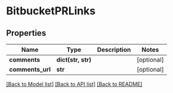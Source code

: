 # BitbucketPRLinks

## Properties
Name | Type | Description | Notes
------------ | ------------- | ------------- | -------------
**comments** | **dict(str, str)** |  | [optional] 
**comments_url** | **str** |  | [optional] 

[[Back to Model list]](../README.md#documentation-for-models) [[Back to API list]](../README.md#documentation-for-api-endpoints) [[Back to README]](../README.md)


